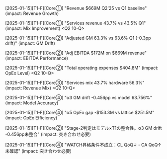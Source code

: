 [2025-01-15][T1-F][Core①] "Revenue $669M Q2'25 vs Q1 baseline" (impact: Revenue Growth) <Q2 Ex.99.1>

[2025-01-15][T1-F][Core①] "Services revenue 43.7% vs 43.5% Q1" (impact: Mix Improvement) <Q2 10-Q>

[2025-01-15][T1-F][Core②] "Adjusted GM 63.3% vs 63.6% Q1 (-0.3pp drift)" (impact: GM Drift) <Q2 Ex.99.1>

[2025-01-15][T1-F][Core②] "Adj EBITDA $172M on $669M revenue" (impact: EBITDA Performance) <Q2 Ex.99.1>

[2025-01-15][T1-F][Core②] "Total operating expenses $404.8M" (impact: OpEx Level) <Q2 10-Q>

[2025-01-15][T1-F][Core③] "Services mix 43.7% hardware 56.3%" (impact: Revenue Mix) <Q2 10-Q>

[2025-01-15][T1-F][Core④] "α3 GM drift -0.456pp vs model 63.756%" (impact: Model Accuracy) <Calculated>

[2025-01-15][T1-F][Core④] "α5 OpEx gap -$153.3M vs lattice $251.5M" (impact: OpEx Efficiency) <Calculated>

[2025-01-15][T1-F][Core②] "Stage-2判定はモデル×T1の整合性。α3 GM drift -0.456pp未整合" (impact: 突き合わせ必要) <Rule>

[2025-01-15][T1-F][Core④] "WATCH昇格条件不成立：CL QoQ↓・CA QoQ↑未確認" (impact: 突き合わせ必要) <Rule>
